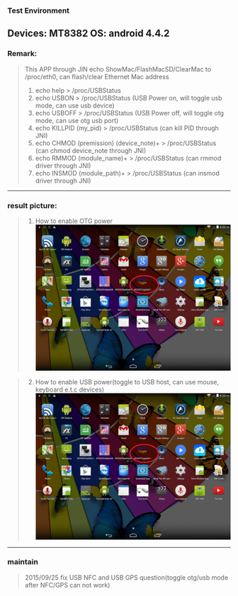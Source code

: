 ### Test Environment
Devices: MT8382
OS: android 4.4.2
---

### Remark:
>This APP through JIN echo ShowMac/FlashMacSD/ClearMac to /proc/eth0, can flash/clear Ethernet Mac address 
>
> 1. echo help > /proc/USBStatus
> 2. echo USBON > /proc/USBStatus                               (USB Power on, will toggle usb mode, can use usb device)
> 3. echo USBOFF > /proc/USBStatus                              (USB Power off, will toggle otg mode, can use otg usb port)
> 4. echo KILLPID (my_pid) > /proc/USBStatus                    (can kill PID through JNI)
> 5. echo CHMOD (premission) (device_note)+ > /proc/USBStatus   (can chmod device_note through JNI)
> 6. echo RMMOD (module_name)+ > /proc/USBStatus                (can rmmod driver through JNI)
> 7. echo INSMOD (module_path)+ > /proc/USBStatus               (can insmod driver through JNI)

---

### result picture:
> 1. How to enable OTG power
![alt tag](https://github.com/showoowohs/Po_git/blob/master/MT8382ToggleADBandUSB/demo/enable_otg_power_2.gif)

> 2. How to enable USB power(toggle to USB host, can use mouse, keyboard e.t.c devices)
![alt tag](https://github.com/showoowohs/Po_git/blob/master/MT8382ToggleADBandUSB/demo/enable_usb_power.gif)

---

### maintain
> 2015/09/25 fix USB NFC and USB GPS question(toggle otg/usb mode after NFC/GPS can not work) 
